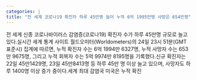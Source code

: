 ```yaml
---
categories: j
title: "전 세계 코로나19 확진자 하루 45만명 늘어 누적 6억 1995만명 사망은 654만명"
---
```

전 세계 신종 코로나바이러스 감염증(코로나19) 확진자 수가 하루 45만명 규모로 늘고 있다.실시간 세계 통계 사이트 월드오미터(Worldometers)의 24일 23시 51분(GMT 표준시) 집계에 따르면, 누적 확진자 수는 6억 1994만 6327명, 누적 사망자 수는 653만 9675명, 그리고 누적 회복자 수는 5억 9974만 8195명을 기록했다.신규 확진자는 22일 45만1429명, 23일 45만8413명 등 하루 45만 명 이상 늘고 있으며, 사망자도 하루 1400명 이상 증가 중이다.세계 최대 감염국 미국은 누적 확진
